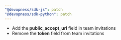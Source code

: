 ```yaml
---
"@devopness/sdk-js": patch
"@devopness/sdk-python": patch
---
```


- Add the **public_accept_url** field in team invitations
- Remove the **token** field from team invitations
